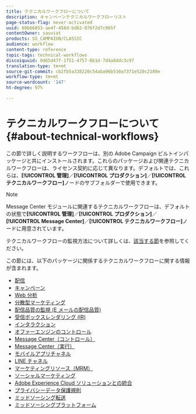 ```yaml
---
title: テクニカルワークフローについて
description: キャンペーンテクニカルワークフローリスト
page-status-flag: never-activated
uuid: 60b66853-ae4f-458d-bd62-076f2d7c965f
contentOwner: sauviat
products: SG_CAMPAIGN/CLASSIC
audience: workflow
content-type: reference
topic-tags: technical-workflows
discoiquuid: 0d65d47f-1f51-4757-8b1d-7d4a8ddc3c97
translation-type: tm+mt
source-git-commit: cb2fb5a338220c54aba96b510a7371e520c2189e
workflow-type: tm+mt
source-wordcount: '147'
ht-degree: 97%

---
```



# テクニカルワークフローについて{#about-technical-workflows}

この節で詳しく説明するワークフローは、別の Adobe Campaign ビルトインパッケージと共にインストールされます。これらのパッケージおよび関連テクニカルワークフローは、ライセンス契約に応じて異なります。デフォルトでは、これらは、**[!UICONTROL 管理]**／**[!UICONTROL プロダクション]**／**[!UICONTROL テクニカルワークフロー]**&#x200B;ノードのサブフォルダーで使用できます。

>[!NOTE]
>
>Message Center モジュールに関連するテクニカルワークフローは、デフォルトの状態で&#x200B;**[!UICONTROL 管理]**／**[!UICONTROL プロダクション]**／**[!UICONTROL Message Center]**／**[!UICONTROL テクニカルワークフロー]**&#x200B;ノードに用意されています。

テクニカルワークフローの監視方法について詳しくは、[該当する節](../../workflow/using/monitoring-technical-workflows.md)を参照してください。

この節には、以下のパッケージに関係するテクニカルワークフローに関する情報が含まれます。

* [配信](../../workflow/using/deliveries.md)
* [キャンペーン](../../workflow/using/campaign.md)
* [Web 分析](../../workflow/using/web-analytics.md)
* [分散型マーケティング](../../workflow/using/distributed-marketing.md)
* [配信品質の監視 (E メールの配信品質)](../../workflow/using/email-deliverability.md)
* [受信ボックスレンダリング (IR)](../../workflow/using/inbox-rendering.md)
* [インタラクション](../../workflow/using/interaction.md)
* [オファーエンジンのコントロール](../../workflow/using/control-of-offer-engine.md)
* [Message Center（コントロール）](../../workflow/using/message-center--control-.md)
* [Message Center（実行）](../../workflow/using/message-center--execution-.md)
* [モバイルアプリチャネル](../../workflow/using/mobile-app-channel.md)
* [LINE チャネル](../../workflow/using/line-channel.md)
* [マーケティングリソース（MRM）](../../workflow/using/marketing-resources--mrm-.md)
* [ソーシャルマーケティング](../../workflow/using/social-marketing.md)
* [Adobe Experience Cloud ソリューションとの統合](../../workflow/using/integrations-with-adobe-experience-cloud-solutions.md)
* [プライバシーデータ保護規則](../../workflow/using/general-data-protection-regulation--gdpr-.md)
* [ミッドソーシング転送](../../workflow/using/transfer-to-mid-sourcing.md)
* [ミッドソーシングプラットフォーム](../../workflow/using/mid-sourcing-platform.md)
